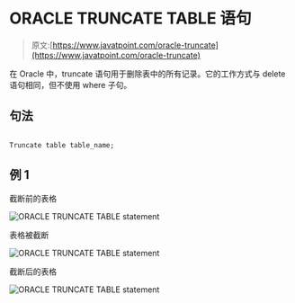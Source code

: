 # ORACLE TRUNCATE TABLE 语句

> 原文:[https://www.javatpoint.com/oracle-truncate](https://www.javatpoint.com/oracle-truncate)

在 Oracle 中，truncate 语句用于删除表中的所有记录。它的工作方式与 delete 语句相同，但不使用 where 子句。

## 句法

```

Truncate table table_name;

```

## 例 1

截断前的表格

![ORACLE TRUNCATE TABLE statement](../Images/8034c80599fdc34486374eeb2fa9d60e.png)

表格被截断

![ORACLE TRUNCATE TABLE statement](../Images/5402115ec02efacadb32126016f8f96c.png)

截断后的表格

![ORACLE TRUNCATE TABLE statement](../Images/99b57c833904800732d248ea018989d3.png)